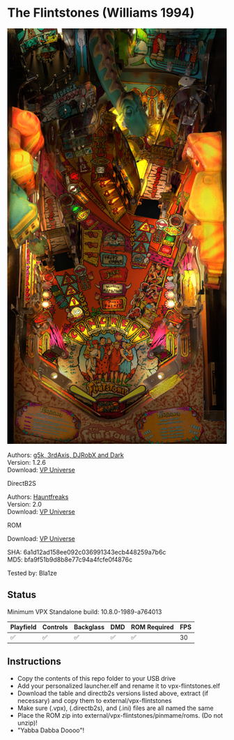 # The Flintstones (Williams 1994)

![Table Preview](https://github.com/lilalien/vpx-images/blob/main/vpx-flintstones.png)

Authors: [g5k, 3rdAxis, DJRobX and Dark](https://vpuniverse.com/profile/14065-g5k)  
Version: 1.2.6  
Download: [VP Universe](https://vpuniverse.com/files/file/8763-the-flintstones/)

DirectB2S

Authors: [Hauntfreaks](https://vpuniverse.com/profile/5216-hauntfreaks/)  
Version: 2.0  
Download: [VP Universe](https://vpuniverse.com/files/file/12799-the-flintstones-williams-1994-b2s-full-dmd/)

ROM

Download: [VP Universe](https://vpuniverse.com/files/file/871-fs_lx5zip/)

SHA: 6a1d12ad158ee092c036991343ecb448259a7b6c  
MD5: bfa9f51b9d8b8e77c94a4fcfe0f4876c

Tested by: Bla1ze

## Status 

Minimum VPX Standalone build: 10.8.0-1989-a764013

| Playfield | Controls | Backglass | DMD | ROM Required | FPS | 
|-----------|----------|-----------|-----|--------------|-----|
| :white_check_mark: | :white_check_mark: | :white_check_mark: | :white_check_mark: | :white_check_mark: | 30 |

## Instructions

- Copy the contents of this repo folder to your USB drive
- Add your personalized launcher.elf and rename it to vpx-flintstones.elf
- Download the table and directb2s versions listed above, extract (if necessary) and copy them to external/vpx-flintstones
- Make sure (.vpx), (.directb2s), and (.ini) files are all named the same
- Place the ROM zip into external/vpx-flintstones/pinmame/roms. (Do not unzip)!
- "Yabba Dabba Doooo"!
